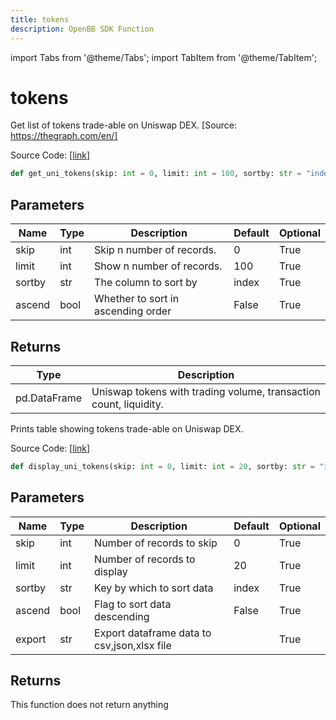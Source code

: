 ```yaml
---
title: tokens
description: OpenBB SDK Function
---
```


import Tabs from '@theme/Tabs';
import TabItem from '@theme/TabItem';

# tokens

<Tabs>
<TabItem value="model" label="Model" default>

Get list of tokens trade-able on Uniswap DEX. [Source: https://thegraph.com/en/]

Source Code: [[link](https://github.com/OpenBB-finance/OpenBBTerminal/tree/main/openbb_terminal/cryptocurrency/defi/graph_model.py#L81)]

```python
def get_uni_tokens(skip: int = 0, limit: int = 100, sortby: str = "index", ascend: bool = False) -> DataFrame
```
## Parameters

| Name | Type | Description | Default | Optional |
| ---- | ---- | ----------- | ------- | -------- |
| skip | int | Skip n number of records. | 0 | True |
| limit | int | Show n number of records. | 100 | True |
| sortby | str | The column to sort by | index | True |
| ascend | bool | Whether to sort in ascending order | False | True |

## Returns

| Type | Description |
| ---- | ----------- |
| pd.DataFrame | Uniswap tokens with trading volume, transaction count, liquidity. |



</TabItem>
<TabItem value="view" label="View">

Prints table showing tokens trade-able on Uniswap DEX.

Source Code: [[link](https://github.com/OpenBB-finance/OpenBBTerminal/tree/main/openbb_terminal/cryptocurrency/defi/graph_view.py#L18)]

```python
def display_uni_tokens(skip: int = 0, limit: int = 20, sortby: str = "index", ascend: bool = False, export: str = "") -> None
```
## Parameters

| Name | Type | Description | Default | Optional |
| ---- | ---- | ----------- | ------- | -------- |
| skip | int | Number of records to skip | 0 | True |
| limit | int | Number of records to display | 20 | True |
| sortby | str | Key by which to sort data | index | True |
| ascend | bool | Flag to sort data descending | False | True |
| export | str | Export dataframe data to csv,json,xlsx file |  | True |

## Returns

This function does not return anything



</TabItem>
</Tabs>